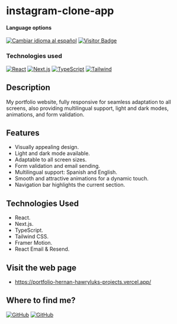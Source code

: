 # instagram-clone-app

<div>
<h4>Language options</h4>
  <a href="https://github.com/hernanhawryluk/portfolio-nextjs-app/blob/main/README.es.md"><img alt="Cambiar idioma al español" src="https://img.shields.io/badge/idioma-español-yellow.svg"></a>
  <a href="#"><img alt="Visitor Badge" src="https://visitor-badge.laobi.icu/badge?page_id=hernanhawryluk.portfolio-nextjs-app"></a>
</div>
<div>
  <h3>Technologies used</h3>
  <a href="#"><img alt="React" src="https://img.shields.io/badge/React-18.2.0-blue?logo=react"></a>
  <a href="#"><img alt="Next.js" src="https://img.shields.io/badge/Next.js-14.0.1-blue?logo=next.js&logoColor=000"></a>
  <a href="#"><img alt="TypeScript" src="https://img.shields.io/badge/TypeScript-5.2.2-blue?logo=typescript"></a>
  <a href="#"><img alt="Tailwind" src="https://img.shields.io/badge/Tailwind--CSS-3.3.5-blue?logo=tailwindcss"></a>
</div>

## Description

My portfolio website, fully responsive for seamless adaptation to all screens, also providing multilingual support, light and dark modes, animations, and form validation.

## Features

- Visually appealing design.
- Light and dark mode available.
- Adaptable to all screen sizes.
- Form validation and email sending.
- Multilingual support: Spanish and English.
- Smooth and attractive animations for a dynamic touch.
- Navigation bar highlights the current section.

## Technologies Used

- React.
- Next.js.
- TypeScript.
- Tailwind CSS.
- Framer Motion.
- React Email & Resend.

## Visit the web page

- https://portfolio-hernan-hawryluks-projects.vercel.app/

## Where to find me?

<div>
  <a href="https://github.com/hernanhawryluk"><img alt="GitHub" src="https://img.shields.io/badge/GitHub-grey?style=for-the-badge&logo=github"></a>
  <a href="https://www.linkedin.com/in/hernan-hawryluk"><img alt="GitHub" src="https://img.shields.io/badge/LinkedIn-blue?style=for-the-badge&logo=linkedin"></a>
</div>
